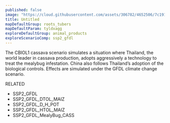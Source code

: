 ```yaml
---
published: false
image: "https://cloud.githubusercontent.com/assets/306782/4652506/7c191516-54a5-11e4-8b51-5e9a8c363c4b.png"
title: Untitled
mapDefaultGroup: roots_tubers
mapDefaultParam: tyldxagg
exploreDefaultGroup: animal_products
exploreScenarioComp: ssp2_gfdl
---
```


The CBIOL1 cassava scenario simulates a situation where Thailand, the world leader in cassava production, adopts aggressively a technology to treat the mealybug infestation. China also follows Thailand’s adoption of the biological controls. Effects are simulated under the GFDL climate change scenario.

RELATED
- SSP2_GFDL
- SSP2_GFDL_DTOL_MAIZ
- SSP2_GFDL_D_H_POT
- SSP2_GFDL_HTOL_MAIZ
- SSP2_GFDL_MealyBug_CASS